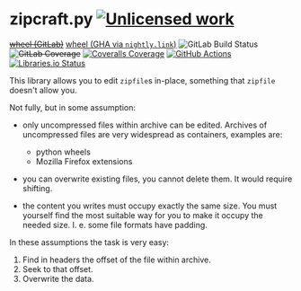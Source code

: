 zipcraft.py [![Unlicensed work](https://raw.githubusercontent.com/unlicense/unlicense.org/master/static/favicon.png)](https://unlicense.org/)
===========
~~[wheel (GitLab)](https://gitlab.com/KOLANICH/zipcraft.py/-/jobs/artifacts/master/raw/dist/zipcraft-0.CI-py3-none-any.whl?job=build)~~
[wheel (GHA via `nightly.link`)](https://nightly.link/KOLANICH-libs/zipcraft.py/workflows/CI/master/zipcraft-0.CI-py3-none-any.whl)
![GitLab Build Status](https://gitlab.com/KOLANICH-libs/zipcraft.py/badges/master/pipeline.svg)
~~![GitLab Coverage](https://gitlab.com/KOLANICH/zipcraft.py/badges/master/coverage.svg)~~
[![Coveralls Coverage](https://img.shields.io/coveralls/KOLANICH-libs/zipcraft.py.svg)](https://coveralls.io/r/KOLANICH-libs/zipcraft.py)
[![GitHub Actions](https://github.com/KOLANICH-libs/zipcraft.py/workflows/CI/badge.svg)](https://github.com/KOLANICH-libs/zipcraft.py/actions/)
[![Libraries.io Status](https://img.shields.io/librariesio/github/KOLANICH-libs/zipcraft.py.svg)](https://libraries.io/github/KOLANICH-libs/zipcraft.py)

This library allows you to edit `zipfile`s in-place, something that `zipfile` doesn't allow you.

Not fully, but in some assumption:

* only uncompressed files within archive can be edited. Archives of uncompressed files are very widespread as containers, examples are:
	* python wheels
	* Mozilla Firefox extensions

* you can overwrite existing files, you cannot delete them. It would require shifting.

* the content you writes must occupy exactly the same size. You must yourself find the most suitable way for you to make it occupy the needed size. I. e. some file formats have padding.

In these assumptions the task is very easy:

1. Find in headers the offset of the file within archive.
2. Seek to that offset.
3. Overwrite the data.
